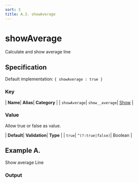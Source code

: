 ```yaml
---
sort: 3
title: A.3. showAverage
---
```

# showAverage

Calculate and show average line


## Specification

Default implementation: ```{ showAverage : true }```

### Key

| **Name**| **Alias**| **Category** |
| ```showAverage```| ```show__average```| [Show](../options/#show) |

### Value

Allow true or false as value.

| **Default**| **Validation**| **Type** |
| ```true```| ```^(?:true|false)```| Boolean |



## Example A.

Show average Line

### Output

  <div id="a">
      <script> 
          d3.statosio( 
    file, 
    "domain", 
    [ "mobile" ], 
    { "showAverage" : true, "view__dom_id" : "a" }
)

      </script>
  </div>

Open output in a [blank window](../sources/showAverage--example-a.html){:target="_self"}. 
Download examples [as zip](../sources/showAverage.zip){:target="_blank"}. 

### Parameters

This dataset shows the mobile google pagerank performance score for a certain website.

| | **Value** | **Type** |
|------:|:------|:------|
| **Source** | ["../data/performance.json"](../data/performance.json) | String |
| **X** | ```"domain"``` | String |
| **Y** | ```[ "mobile" ]``` | Array |
| **Options** | ```{ "showAverage" : true }``` | Object |


### Source Code

* Invoke Function

```javascript
d3.statosio( 
    file, 
    "domain", 
    [ "mobile" ], 
    { "showAverage" : true }
)
```

* HTML Implementation

```html
<!DOCTYPE html>
<head>
    <title>d3.statosio - showAverage</title>
    <meta content="text/html;charset=utf-8" http-equiv="Content-Type">
    <meta content="utf-8" http-equiv="encoding">
    <script src="https://cdnjs.cloudflare.com/ajax/libs/d3/6.2.0/d3.js"></script>
    <script src="../libs/statosio.js"></script>
</head>
<body>
    <script>
        d3.json( "../data/performance.json" )
            .then( ( file ) => {
                d3.statosio( 
                    file, 
                    "domain", 
                    [ "mobile" ], 
                    { "showAverage" : true }
                )
            } )
    </script>
</body>
```
## Example B.

Hide average Line

### Output

  <div id="b">
      <script> 
          d3.statosio( 
    file, 
    "domain", 
    [ "mobile" ], 
    { "showAverage" : false, "view__dom_id" : "b" }
)

      </script>
  </div>

Open output in a [blank window](../sources/showAverage--example-b.html){:target="_self"}. 
Download examples [as zip](../sources/showAverage.zip){:target="_blank"}. 

### Parameters

This dataset shows the mobile google pagerank performance score for a certain website.

| | **Value** | **Type** |
|------:|:------|:------|
| **Source** | ["../data/performance.json"](../data/performance.json) | String |
| **X** | ```"domain"``` | String |
| **Y** | ```[ "mobile" ]``` | Array |
| **Options** | ```{ "showAverage" : false }``` | Object |


### Source Code

* Invoke Function

```javascript
d3.statosio( 
    file, 
    "domain", 
    [ "mobile" ], 
    { "showAverage" : false }
)
```

* HTML Implementation

```html
<!DOCTYPE html>
<head>
    <title>d3.statosio - showAverage</title>
    <meta content="text/html;charset=utf-8" http-equiv="Content-Type">
    <meta content="utf-8" http-equiv="encoding">
    <script src="https://cdnjs.cloudflare.com/ajax/libs/d3/6.2.0/d3.js"></script>
    <script src="../libs/statosio.js"></script>
</head>
<body>
    <script>
        d3.json( "../data/performance.json" )
            .then( ( file ) => {
                d3.statosio( 
                    file, 
                    "domain", 
                    [ "mobile" ], 
                    { "showAverage" : false }
                )
            } )
    </script>
</body>
```
